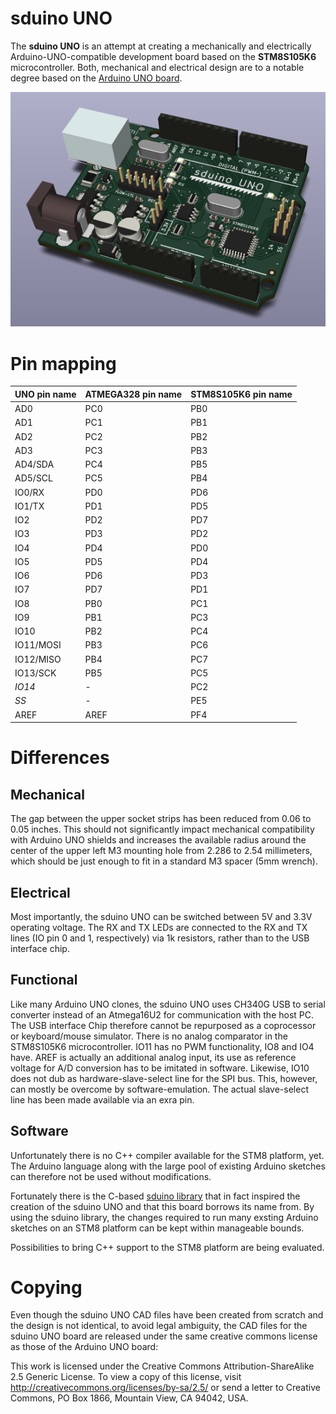 # sduino UNO

The __sduino UNO__ is an attempt at creating a mechanically and electrically Arduino-UNO-compatible development board based on the __STM8S105K6__ microcontroller.
Both, mechanical and electrical design are to a notable degree based on the [Arduino UNO board](https://store.arduino.cc/arduino-uno-rev3).

![sduino UNO board](img/rendering_3d.png)

# Pin mapping

UNO pin name | ATMEGA328 pin name | STM8S105K6 pin name
-------------|--------------------|--------------------
AD0          | PC0                | PB0
AD1          | PC1                | PB1
AD2          | PC2                | PB2
AD3          | PC3                | PB3
AD4/SDA      | PC4                | PB5
AD5/SCL      | PC5                | PB4
IO0/RX       | PD0                | PD6
IO1/TX       | PD1                | PD5
IO2          | PD2                | PD7
IO3          | PD3                | PD2
IO4          | PD4                | PD0
IO5          | PD5                | PD4
IO6          | PD6                | PD3
IO7          | PD7                | PD1
IO8          | PB0                | PC1
IO9          | PB1                | PC3
IO10         | PB2                | PC4
IO11/MOSI    | PB3                | PC6
IO12/MISO    | PB4                | PC7
IO13/SCK     | PB5                | PC5
_IO14_       | -                  | PC2
_SS_         | -                  | PE5
AREF         | AREF               | PF4

# Differences

## Mechanical

The gap between the upper socket strips has been reduced from 0.06 to 0.05 inches.
This should not significantly impact mechanical compatibility with Arduino UNO shields and increases the available radius around the center of the upper left M3 mounting hole from 2.286 to 2.54 millimeters, which should be just enough to fit in a standard M3 spacer (5mm wrench).

## Electrical

Most importantly, the sduino UNO can be switched between 5V and 3.3V operating voltage.
The RX and TX LEDs are connected to the RX and TX lines (IO pin 0 and 1, respectively) via 1k resistors, rather than to the USB interface chip.

## Functional

Like many Arduino UNO clones, the sduino UNO uses CH340G USB to serial converter instead of an Atmega16U2 for communication with the host PC.
The USB interface Chip therefore cannot be repurposed as a coprocessor or keyboard/mouse simulator.
There is no analog comparator in the STM8S105K6 microcontroller.
IO11 has no PWM functionality, IO8 and IO4 have.
AREF is actually an additional analog input, its use as reference voltage for A/D conversion has to be imitated in software.
Likewise, IO10 does not dub as hardware-slave-select line for the SPI bus.  This, however, can mostly be overcome by software-emulation.
The actual slave-select line has been made available via an exra pin.

## Software

Unfortunately there is no C++ compiler available for the STM8 platform, yet.
The Arduino language along with the large pool of existing Arduino sketches can therefore not be used without modifications.

Fortunately there is the C-based [sduino library](https://github.com/tenbaht/sduino) that in fact inspired the creation of the sduino UNO and that this board borrows its name from.
By using the sduino library, the changes required to run many exsting Arduino sketches on an STM8 platform can be kept within manageable bounds.

Possibilities to bring C++ support to the STM8 platform are being evaluated.

# Copying

Even though the sduino UNO CAD files have been created from scratch and the design is not identical, to avoid legal ambiguity, the CAD files for the sduino UNO board are released under the same creative commons license as those of the Arduino UNO board:

This work is licensed under the Creative Commons Attribution-ShareAlike 2.5 Generic License. To view a copy of this license, visit http://creativecommons.org/licenses/by-sa/2.5/ or send a letter to Creative Commons, PO Box 1866, Mountain View, CA 94042, USA.
